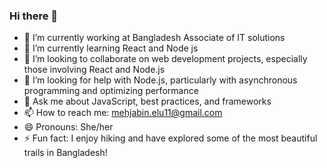 ### Hi there 👋

- 💼 I’m currently working at Bangladesh Associate of IT solutions
- 🌱 I’m currently learning React and Node js
- 👯  I’m looking to collaborate on web development projects, especially those involving React and Node.js
- 🤔 I’m looking for help with Node.js, particularly with asynchronous programming and optimizing performance
- 💬 Ask me about JavaScript, best practices, and frameworks
- 📫 How to reach me: mehjabin.elu11@gmail.com
- 😄 Pronouns: She/her
- ⚡ Fun fact: I enjoy hiking and have explored some of the most beautiful trails in Bangladesh!
